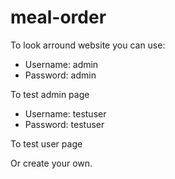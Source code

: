 # meal-order

To look arround website you can use:
 - Username: admin
 - Password: admin
 
 To test admin page
 
 - Username: testuser
 - Password: testuser
 
 To test user page
 
 Or create your own.
